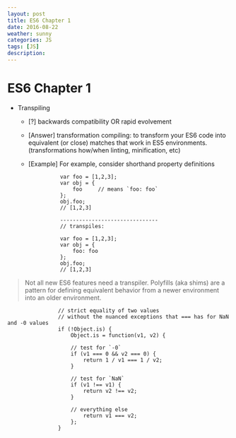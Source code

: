 ```yaml
---
layout: post
title: ES6 Chapter 1
date: 2016-08-22
weather: sunny
categories: JS
tags: [JS]
description: 
---
```


# ES6 Chapter 1

- Transpiling
	- [?] backwards compatibility OR rapid evolvement
	- [Answer] transformation compiling: to transform your ES6 code into equivalent (or close) matches that work in ES5 environments. (transformations how/when linting, minification, etc)
	- [Example] For example, consider shorthand property definitions

					var foo = [1,2,3];
					var obj = {
						foo 	// means `foo: foo`
					};
					obj.foo;
					// [1,2,3]

					-------------------------------
					// transpiles:

					var foo = [1,2,3];
					var obj = {
						foo: foo
					};
					obj.foo;
					// [1,2,3]

> Not all new ES6 features need a transpiler. Polyfills (aka shims) are a pattern for defining equivalent behavior from a newer environment into an older environment.


					// strict equality of two values
					// without the nuanced exceptions that === has for NaN and -0 values
					if (!Object.is) {
						Object.is = function(v1, v2) {
						
						// test for `-0`
						if (v1 === 0 && v2 === 0) {
							return 1 / v1 === 1 / v2;
						}
						
						// test for `NaN`
						if (v1 !== v1) {
							return v2 !== v2;
						}
						
						// everything else
							return v1 === v2;
						};
					} 

